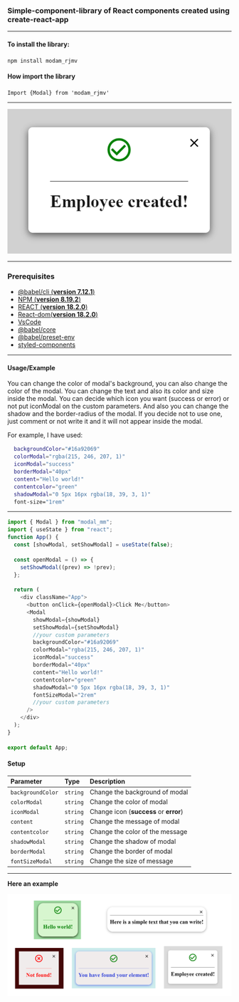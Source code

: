 ### Simple-component-library of React components created using create-react-app

---

#### To install the library:

`npm install modam_rjmv`

#### How import the library

`Import {Modal} from 'modam_rjmv'`

---
![logo](src/lib/components/images/modal_example.png)

---
### Prerequisites

- [@babel/cli (**version 7.12.1**)](https://www.npmjs.com/package/@babel/cli)
- [NPM (**version 8.19.2**)](https://www.npmjs.com/)
- [REACT (**version 18.2.0**)](https://en.reactjs.org/) 
- [React-dom(**version 18.2.0**)](https://en.reactjs.org/)
- [VsCode](https://code.visualstudio.com/)
- [@babel/core](https://www.npmjs.com/package/@babel/core)
- [@babel/preset-env](https://www.npmjs.com/package/@babel/preset-env)
- [styled-components](https://www.npmjs.com/package/styled-components) 

---
#### Usage/Example

You can change the color of modal's background, you can also change the color of the modal. You can change the text and also its color and size inside the modal. You can decide which icon you want (success or error) or not put iconModal on the custom parameters. And also you can change the shadow and the border-radius of the modal.
If you decide not to use one, just comment or not write it and it will not appear inside the modal.

For example, I have used:

```bash
  backgroundColor="#16a92069"
  colorModal="rgba(215, 246, 207, 1)"
  iconModal="success"
  borderModal="40px"
  content="Hello world!"
  contentcolor="green"
  shadowModal="0 5px 16px rgba(18, 39, 3, 1)"
  font-size="1rem"
```

<hr>

```javascript
import { Modal } from "modal_mm";
import { useState } from "react";
function App() {
  const [showModal, setShowModal] = useState(false);

  const openModal = () => {
    setShowModal((prev) => !prev);
  };

  return (
    <div className="App">
      <button onClick={openModal}>Click Me</button>
      <Modal
        showModal={showModal}
        setShowModal={setShowModal}
        //your custom parameters
        backgroundColor="#16a92069"
        colorModal="rgba(215, 246, 207, 1)"
        iconModal="success"
        borderModal="40px"
        content="Hello world!"
        contentcolor="green"
        shadowModal="0 5px 16px rgba(18, 39, 3, 1)"
        fontSizeModal="2rem"
        //your custom parameters
      />
    </div>
  );
}

export default App;
```

#### Setup

| Parameter         | Type     | Description                            |
| :---------------- | :------- | :------------------------------------- |
| `backgroundColor` | `string` | Change the background of modal         |
| `colorModal`      | `string` | Change the color of modal              |
| `iconModal`       | `string` | Change icon (**success** or **error**) |
| `content`         | `string` | Change the message of modal            |
| `contentcolor`    | `string` | Change the color of the message        |
| `shadowModal`     | `string` | Change the shadow of modal             |
| `borderModal`     | `string` | Change the border of modal             |
| `fontSizeModal`   | `string` | Change the size of message             |

<hr>

**Here an example**

  <img src='./src/lib/components/images/modalexamples.png'>